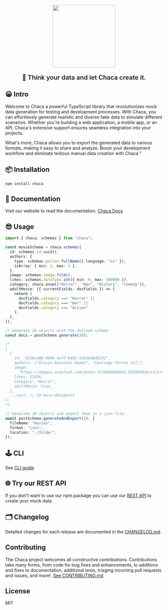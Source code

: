 <p align="center"><img align="center" width="200" src="https://res.cloudinary.com/chaca-sa/image/upload/v1681924431/Logopit_1681682634889_hywzcu.png" style="max-width: 100%"/></p>

<p align="center" style="font-size: 20px; font-weight: 600">🌚 Think your data and let Chaca create it.</p>

## 😀 Intro

Welcome to Chaca a powerful TypeScript library that revolutionizes mock data generation for testing and development processes. With Chaca, you can effortlessly generate realistic and diverse fake data to simulate different scenarios. Whether you're building a web application, a mobile app, or an API, Chaca's extensive support ensures seamless integration into your projects.

What's more, Chaca allows you to export the generated data to various formats, making it easy to share and analyze. Boost your development workflow and eliminate tedious manual data creation with Chaca."

## 📦 Installation

```shell
npm install chaca

```

## 📘 Documentation

Visit our website to read the documentation. [Chaca Docs](https://chaca-doc.vercel.app/)

## 😎 Usage

```ts
import { chaca, schemas } from "chaca";

const movieSchema = chaca.schema({
  id: schemas.id.uuid(),
  authors: {
    type: schemas.person.fullName({ language: "es" }),
    isArray: { min: 1, max: 3 },
  },
  image: schemas.image.film(),
  likes: schemas.dataType.int({ min: 0, max: 500000 }),
  category: chaca.enum(["Horror", "War", "History", "Comedy"]),
  adultMovie: ({ currentFields: docFields }) => {
    return (
      docFields.category === "Horror" ||
      docFields.category === "War" ||
      docFields.category === "Action"
    );
  },
});

// Generate 20 objects with the defined schema
const docs = postSchema.generate(20);

/*
[
  {
    id: "4136cd0b-d90b-4af7-b485-5d1ded8db252",
    authors: ["Olivia Gonzalez Gomez", "Santiago Torres Gil"],
    image:
      "https://images.unsplash.com/photo-1534684686641-05569203ecca?crop=entropy&cs=tinysrgb&fm=jpg&ixid=MnwzNTM2NjZ8MHwxfHNlYXJjaHw1fHxmaWxtfGVufDB8fHx8MTY2Njk3MDgyMQ&ixlib=rb-4.0.3&q=80",
    likes: 21456,
    category: "Horror",
    adultMovie: true,
  },
  ...rest, // 19 more documents
];
*/

// Generate 20 objects and export them in a json file
await postSchema.generateAndExport(20, {
  fileName: "movies",
  format: "json",
  location: "./folder",
});

```

## 🕹️ CLI

See [CLI guide](https://chaca-doc.vercel.app/docs/guide/command-line)

## 🌐 Try our REST API

If you don't want to use our npm package you can use our [REST API](https://chaca-doc.vercel.app/docs/api-rest/overview) to create your mock data

## 🗂️ Changelog

Detailed changes for each release are documented in the [CHANGELOG.md](https://github.com/Chacaponquin/chaca/blob/main/CHANGELOG.md).

## Contributing

The Chaca project welcomes all constructive contributions. Contributions take many forms, from code for bug fixes and enhancements, to additions and fixes to documentation, additional tests, triaging incoming pull requests and issues, and more!. [See CONTRIBUTING.md](https://github.com/Chacaponquin/chaca/blob/chaca-dev/CONTRIBUTING.md)

## License

MIT
